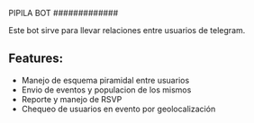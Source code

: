 PIPILA BOT
#############

Este bot sirve para llevar relaciones entre usuarios de telegram.

## Features:

  - Manejo de esquema piramidal entre usuarios
  - Envio de eventos y populacion de los mismos
  - Reporte y manejo de RSVP
  - Chequeo de usuarios en evento por geolocalización

